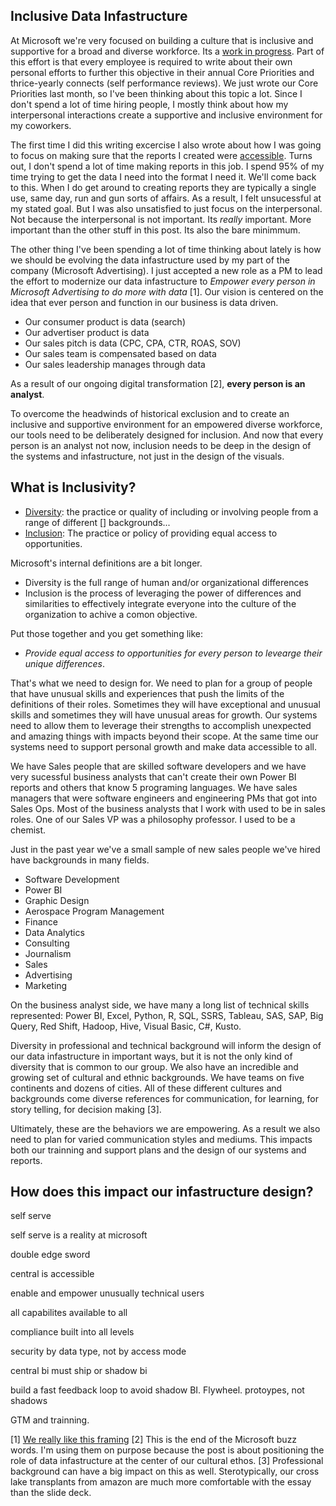 Inclusive Data Infastructure
--

At Microsoft we're very focused on building a culture that is inclusive and supportive for a broad and diverse workforce. Its a [work in progress](https://www.microsoft.com/en-us/diversity/inside-microsoft/default.aspx#coreui-contentrichblock-9se7qru). Part of this effort is that every employee is required to write about their own personal efforts to further this objective in their annual Core Priorities and thrice-yearly connects (self performance reviews). We just wrote our Core Priorities last month, so I've been thinking about this topic a lot. Since I don't spend a lot of time hiring people, I mostly think about how my interpersonal interactions create a supportive and inclusive environment for my coworkers.

The first time I did this writing excercise I also wrote about how I was going to focus on making sure that the reports I created were [accessible](https://datasavvy.me/2018/06/06/power-bi-report-accessibility-checklist/). Turns out, I don't spend a lot of time making reports in this job. I spend 95% of my time trying to get the data I need into the format I need it. We'll come back to this. When I do get around to creating reports they are typically a single use, same day, run and gun sorts of affairs. As a result, I felt unsucessful at my stated goal. But I was also unsatisfied to just focus on the interpersonal. Not because the interpersonal is not important. Its *really* important. More important than the other stuff in this post. Its also the bare minimmum.

The other thing I've been spending a lot of time thinking about lately is how we should be evolving the data infastructure used by my part of the company (Microsoft Advertising). I just accepted a new role as a PM to lead the effort to modernize our data infastructure to *Empower every person in Microsoft Advertising to do more with data* [1]. Our vision is centered on the idea that ever person and function in our business is data driven. 
* Our consumer product is data (search)
* Our advertiser product is data
* Our sales pitch is data (CPC, CPA, CTR, ROAS, SOV) 
* Our sales team is compensated based on data
* Our sales leadership manages through data

As a result of our ongoing digital transformation [2], **every person is an analyst**. 

To overcome the headwinds of historical exclusion and to create an inclusive and supportive environment for an empowered diverse workforce, our tools need to be deliberately designed for inclusion. And now that every person is an analyst not now, inclusion needs to be deep in the design of the systems and  infastructure, not just in the design of the visuals.

What is Inclusivity?
--

* [Diversity](https://www.bing.com/search?q=diversity): the practice or quality of including or involving people from a range of different [] backgrounds... 
* [Inclusion](https://www.bing.com/search?q=inclusion): The practice or policy of providing equal access to opportunities.

Microsoft's internal definitions are a bit longer.
* Diversity is the full range of human and/or organizational differences
* Inclusion is the process of leveraging the power of differences and similarities to effectively integrate everyone into the culture of the organization to achive a comon objective.
  
Put those together and you get something like: 
* *Provide equal access to opportunities for every person to levearge their unique differences*.
   
That's what we need to design for. We need to plan for a group of people that have unusual skills and experiences that push the limits of the definitions of their roles. Sometimes they will have exceptional and unusual skills and sometimes they will have unusual areas for growth. Our systems need to allow them to leverage their strengths to accomplish unexpected and amazing things with impacts beyond their scope. At the same time our systems need to support personal growth and make data accessible to all.

We have Sales people that are skilled software developers and we have very sucessful business analysts that can't create their own Power BI reports and others that know 5 programing languages. We have sales managers that were software engineers and engineering PMs that got into Sales Ops. Most of the business analysts that I work with used to be in sales roles. One of our Sales VP was a philosophy professor. I used to be a chemist.

Just in the past year we've a small sample of new sales people we've hired have backgrounds in many fields.
* Software Development
* Power BI
* Graphic Design
* Aerospace Program Management
* Finance
* Data Analytics
* Consulting
* Journalism
* Sales
* Advertising
* Marketing

On the business analyst side, we have many a long list of technical skills represented: Power BI, Excel, Python, R, SQL, SSRS, Tableau, SAS, SAP, Big Query, Red Shift, Hadoop, Hive, Visual Basic, C#, Kusto.

Diversity in professional and technical background will inform the design of our data infastructure in important ways, but it is not the only kind of diversity that is common to our group. We also have an incredible and growing set of cultural and ethnic backgrounds. We have teams on five continents and dozens of cities. All of these different cultures and backgrounds come diverse references for communication, for learning, for story telling, for decision making [3]. 

Ultimately, these are the behaviors we are empowering. As a result we also need to plan for varied communication styles and mediums. This impacts both our trainning and support plans and the design of our systems and reports.

How does this impact our infastructure design?
--

self serve

self serve is a reality at microsoft

double edge sword

central is accessible

enable and empower unusually technical users

all capabilites available to all

compliance built into all levels

security by data type, not by access mode

central bi must ship or shadow bi

build a fast feedback loop to avoid shadow BI. Flywheel. protoypes, not shadows

GTM and trainning.





[1] [We really like this framing](https://www.microsoft.com/en-us/about)
[2] This is the end of the Microsoft buzz words. I'm using them on purpose because the post is about positioning the role of data infastructure at the center of our cultural ethos.
[3] Professional background can have a big impact on this as well. Sterotypically, our cross lake transplants from amazon are much more comfortable with the essay than the slide deck.